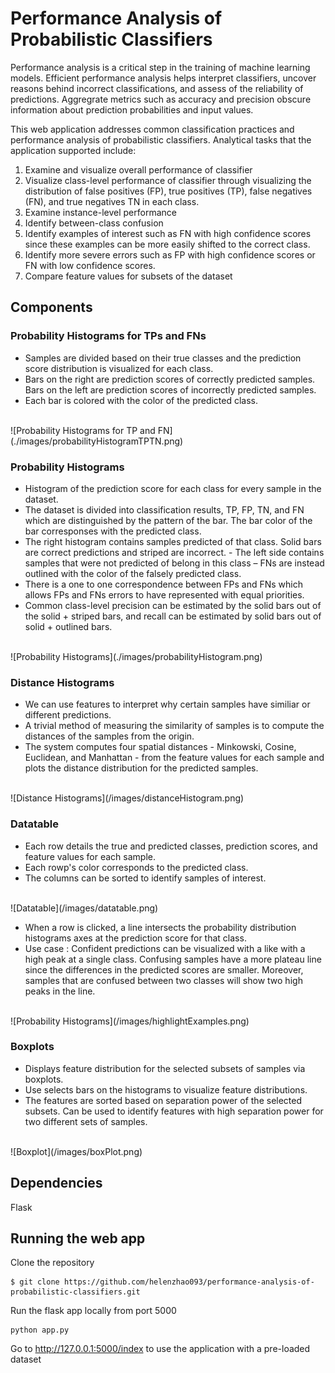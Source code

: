 # Performance Analysis of Probabilistic Classifiers

Performance analysis is a critical step in the training of machine learning models. Efficient performance analysis helps interpret classifiers, uncover reasons behind incorrect classifications, and assess of the reliability of predictions. Aggregrate metrics such as accuracy and precision obscure information about prediction probabilities and input values.

This web application addresses common classification practices and performance analysis of probabilistic classifiers.  Analytical tasks that the application supported include:
1. Examine and visualize overall performance of classifier
2. Visualize class-level performance of classifier through visualizing the distribution of false positives (FP), true positives (TP), false negatives (FN), and true negatives TN in each class.
3. Examine instance-level performance
4. Identify between-class confusion
5. Identify examples of interest such as FN with high confidence scores since these examples can be more easily shifted to the correct class. 
6. Identify more severe errors such as FP with high confidence scores or FN with low confidence scores. 
7. Compare feature values for subsets of the dataset

## Components

### Probability Histograms for TPs and FNs
- Samples are divided based on their true classes and the prediction score distribution is visualized for each class.
- Bars on the right are prediction scores of correctly predicted samples. Bars on the left are prediction scores of incorrectly predicted samples. 
- Each bar is colored with the color of the predicted class. 
<br/>
![Probability Histograms for TP and FN](./images/probabilityHistogramTPTN.png)


### Probability Histograms
- Histogram of the prediction score for each class for every sample in the dataset. 
- The dataset is divided into classification results, TP, FP, TN, and FN which are distinguished by the pattern of the bar. The bar color of the bar corresponses with the predicted class. 
- The right histogram contains samples predicted of that class. Solid bars are correct predictions and striped are incorrect. - The left side contains samples that were not predicted of belong in this class – FNs are instead outlined with the color of the falsely predicted class. 
- There is a one to one correspondence between FPs and FNs which allows FPs and FNs errors to have represented with equal priorities. 
- Common class-level precision can be estimated by the solid bars out of the solid + striped bars, and recall can be estimated by solid bars out of solid + outlined bars.
<br/>
![Probability Histograms](./images/probabilityHistogram.png)

### Distance Histograms 
- We can use features to interpret why certain samples have similiar or different predictions.
- A trivial method of measuring the similarity of samples is to compute the distances of the samples from the origin. 
- The system computes four spatial distances - Minkowski, Cosine, Euclidean, and Manhattan - from the feature values for each sample and plots the distance distribution for the predicted samples. 
<br/>
![Distance Histograms](/images/distanceHistogram.png)

### Datatable 
- Each row details the true and predicted classes, prediction scores, and feature values for each sample. 
- Each rowp's color corresponds to the predicted class. 
- The columns can be sorted to identify samples of interest.
<br/>
![Datatable](/images/datatable.png)

- When a row is clicked, a line intersects the probability distribution histograms axes at the prediction score for that class. 
- Use case : Confident predictions can be visualized with a like with a high peak at a single class. Confusing samples have a more plateau line since the differences in the predicted scores are smaller. Moreover, samples that are confused between two classes will show two high peaks in the line.
<br/>
![Probability Histograms](/images/highlightExamples.png)

### Boxplots
- Displays feature distribution for the selected subsets of samples via boxplots. 
- Use selects bars on the histograms to visualize feature distributions. 
- The features are sorted based on separation power of the selected subsets. Can be used to identify features with high separation power for two different sets of samples. 

<br/>
![Boxplot](/images/boxPlot.png)

## Dependencies
Flask

## Running the web app
Clone the repository 
```
$ git clone https://github.com/helenzhao093/performance-analysis-of-probabilistic-classifiers.git
```
Run the flask app locally from port 5000 
```
python app.py
```
Go to http://127.0.0.1:5000/index to use the application with a pre-loaded dataset



